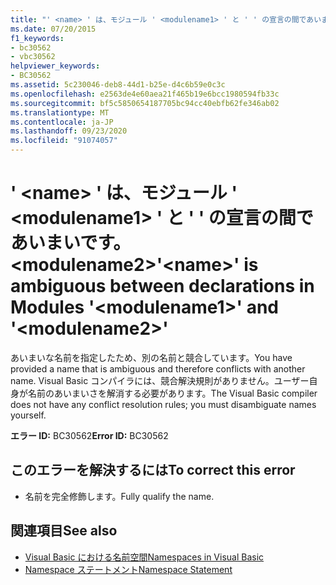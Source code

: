 ```yaml
---
title: "' <name> ' は、モジュール ' <modulename1> ' と ' ' の宣言の間であいまいです。 <modulename2>"
ms.date: 07/20/2015
f1_keywords:
- bc30562
- vbc30562
helpviewer_keywords:
- BC30562
ms.assetid: 5c230046-deb8-44d1-b25e-d4c6b59e0c3c
ms.openlocfilehash: e2563de4e60aea21f465b19e6bcc1980594fb33c
ms.sourcegitcommit: bf5c5850654187705bc94cc40ebfb62fe346ab02
ms.translationtype: MT
ms.contentlocale: ja-JP
ms.lasthandoff: 09/23/2020
ms.locfileid: "91074057"
---
```

# <a name="name-is-ambiguous-between-declarations-in-modules-modulename1-and-modulename2"></a><span data-ttu-id="9e87a-102">' \<name> ' は、モジュール ' \<modulename1> ' と ' ' の宣言の間であいまいです。 \<modulename2></span><span class="sxs-lookup"><span data-stu-id="9e87a-102">'\<name>' is ambiguous between declarations in Modules '\<modulename1>' and '\<modulename2>'</span></span>

<span data-ttu-id="9e87a-103">あいまいな名前を指定したため、別の名前と競合しています。</span><span class="sxs-lookup"><span data-stu-id="9e87a-103">You have provided a name that is ambiguous and therefore conflicts with another name.</span></span> <span data-ttu-id="9e87a-104">Visual Basic コンパイラには、競合解決規則がありません。ユーザー自身が名前のあいまいさを解消する必要があります。</span><span class="sxs-lookup"><span data-stu-id="9e87a-104">The Visual Basic compiler does not have any conflict resolution rules; you must disambiguate names yourself.</span></span>  
  
 <span data-ttu-id="9e87a-105">**エラー ID:** BC30562</span><span class="sxs-lookup"><span data-stu-id="9e87a-105">**Error ID:** BC30562</span></span>  
  
## <a name="to-correct-this-error"></a><span data-ttu-id="9e87a-106">このエラーを解決するには</span><span class="sxs-lookup"><span data-stu-id="9e87a-106">To correct this error</span></span>  
  
- <span data-ttu-id="9e87a-107">名前を完全修飾します。</span><span class="sxs-lookup"><span data-stu-id="9e87a-107">Fully qualify the name.</span></span>  
  
## <a name="see-also"></a><span data-ttu-id="9e87a-108">関連項目</span><span class="sxs-lookup"><span data-stu-id="9e87a-108">See also</span></span>

- [<span data-ttu-id="9e87a-109">Visual Basic における名前空間</span><span class="sxs-lookup"><span data-stu-id="9e87a-109">Namespaces in Visual Basic</span></span>](../programming-guide/program-structure/namespaces.md)
- [<span data-ttu-id="9e87a-110">Namespace ステートメント</span><span class="sxs-lookup"><span data-stu-id="9e87a-110">Namespace Statement</span></span>](../language-reference/statements/namespace-statement.md)
